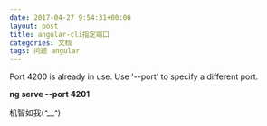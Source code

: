 ```yaml
---
date: 2017-04-27 9:54:31+00:00
layout: post
title: angular-cli指定端口
categories: 文档
tags: 问题 angular
---
```


Port 4200 is already in use. Use '--port' to specify a different port.  


**ng serve --port 4201**


机智如我(*^__^*) 